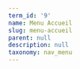 ```yaml
---
term_id: '9'
name: Menu Accueil
slug: menu-accueil
parent: null
description: null
taxonomy: nav_menu
---
```


